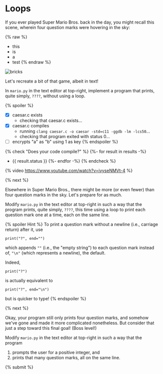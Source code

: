 # Loops

If you ever played Super Mario Bros. back in the day, you might recall this scene, wherein four  question marks were hovering in the sky:

{% raw %}
* this
* is 
* a
* test
{% endraw %}

![bricks](bricks.pn)

Let's recreate a bit of that game, albeit in text!

In `mario.py` in the text editor at top-right, implement a program that prints, quite simply, `????`, without using a loop.

{% spoiler %}
- [x] caesar.c exists
    * checking that caesar.c exists...
- [x] caesar.c compiles
    * running `clang caesar.c -o caesar -std=c11 -ggdb -lm -lcs50`...
    * checking that program exited with status 0...
- [ ] encrypts "a" as "b" using 1 as key
{% endspoiler %}

{% check "Does your code compile?" %}
{%- for result in results -%}
* {{ result.status }}
{%- endfor -%}
{% endcheck %}

{% video https://www.youtube.com/watch?v=ivyseNMVt-4 %}

{% next %}

Elsewhere in Super Mario Bros., there might be more (or even fewer) than four question marks in the sky. Let's prepare for as much.

Modify `mario.py` in the text editor at top-right in such a way that the program prints, quite simply, `????`, this time using a loop to print each question mark one at a time, each on the same line.

{% spoiler Hint %}
To print a question mark without a newline (i.e., carriage return) after it, use

```
print("?", end="")
```

which appends `""` (i.e., the "empty string") to each question mark instead of, `"\n"` (which represents a newline), the default.

Indeed,

```
print("?")
```

is actually equivalent to

```
print("?", end="\n")
```

but is quicker to type!
{% endspoiler %}

{% next %}

Okay, your program still only prints four question marks, and somehow we've gone and made it more complicated nonetheless. But consider that just a step toward this final goal! (Boss level!)

Modify `mario.py` in the text editor at top-right in such a way that the program

1. prompts the user for a positive integer, and
2. prints that many question marks, all on the same line.

{% submit %}
